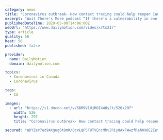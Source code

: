 ```yaml
---
category: news
title: "Coronavirus outbreak- How contact tracing could help reopen Canada - Wait There's More podcast"
excerpt: "Wait There's More podcast “If there’s a vulnerability in one car, it could mean there’s a vulnerability in every car.” Coronavirus outbreak- U.S. President Donald Trump says some U.S. states to start"
publishedDateTime: 2020-05-08T14:06:00Z
webUrl: "https://www.dailymotion.com/video/x7ts21r"
type: article
quality: 58
heat: 58
published: false

provider:
  name: DailyMotion
  domain: dailymotion.com

topics:
  - Coronavirus in Canada
  - Coronavirus

tags:
  - CA

images:
  - url: "https://s1.dmcdn.net/v/SDR9V1UjMOI4WHyJt/526x297"
    width: 526
    height: 297
    title: "Coronavirus outbreak- How contact tracing could help reopen Canada - Wait There's More podcast"

secured: "aDYZar7ed9AXgug6t8mR/8cvLqPSFUTVEncMbvJRiy8AxFWwzfRahOX8E2Eet8o2rSUJpLwQf4ReBd5J3uBlGFamgKas18cZabkBX0JH2K9C3+NIanaDn4WhYL9ZP4SDMuB2Gv4dd/+v9DaTYrt723XdM3q+7sq3fvs+38bdDO3QmLNQyaWOEBsmKPgUEfI5xTWQjHBmR1GHx4pbCZKoG63Mi3/qhdTBfjfle4JfcCwv6ko7/RSnABmb84UttpoNm3kSOHKzKlp9RAIA8IToOI4o3tQqhbQqpYdINBo3WRuyWpQDkCvvY3NYC7FnApia;iAoao0CTzEcH5vLfJnXC7A=="
---
```


